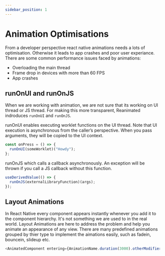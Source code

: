 ```yaml
---
sidebar_position: 1
---
```


# Animation Optimisations

From a developer perspective react native animations needs a lots of optimisation. Otherwise it leads to app crashes and poor user experiance. There are some common performance issues faced by animations:

- Overloading the main thread
- Frame drop in devices with more than 60 FPS
- App crashes

## runOnUI and runOnJS

When we are working with animation, we are not sure that its working on UI thread or JS thread. For making this more transparent, Reanimated indroduces `runOnUI` and `runOnJS`.

runOnUI enables executing worklet functions on the UI thread. Note that UI execution is asynchronous from the caller’s perspective. When you pass arguments, they will be copied to the UI context.

```js
const onPress = () => {
  runOnUI(someWorklet)("Howdy");
};
```

runOnJS which calls a callback asynchronously. An exception will be thrown if you call a JS callback without this function.

```js
useDerivedValue(() => {
  runOnJS(externalLibraryFunction)(args);
});
```

## Layout Animations

In React Native every component appears instantly whenever you add it to the component hierarchy. It's not something we are used to in the real world. Layout Animations are here to address the problem and help you animate an appearance of any view.
There are many predefined animations grouped by thier type to implement the aimations easily, such as fadein, bouncein, slideup etc.

```js
<AnimatedComponent entering={AnimationName.duration(3000).otherModifier()} >
```

